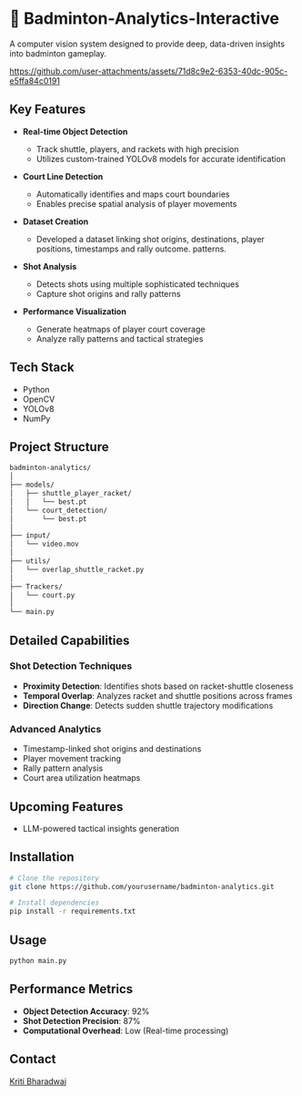 # 🏸 Badminton-Analytics-Interactive

A computer vision system designed to provide deep, data-driven insights into badminton gameplay.

https://github.com/user-attachments/assets/71d8c9e2-6353-40dc-905c-e5ffa84c0191

## Key Features

- **Real-time Object Detection**
  - Track shuttle, players, and rackets with high precision
  - Utilizes custom-trained YOLOv8 models for accurate identification

- **Court Line Detection**
  - Automatically identifies and maps court boundaries
  - Enables precise spatial analysis of player movements
    
- **Dataset Creation**
  - Developed a dataset linking shot origins, destinations, player positions, timestamps and rally outcome.
patterns.

- **Shot Analysis**
  - Detects shots using multiple sophisticated techniques
  - Capture shot origins and rally patterns

- **Performance Visualization**
  - Generate heatmaps of player court coverage
  - Analyze rally patterns and tactical strategies

## Tech Stack

- Python
- OpenCV
- YOLOv8
- NumPy

## Project Structure
```bash
badminton-analytics/
│
├── models/
│   ├── shuttle_player_racket/
│   │   └── best.pt
│   └── court_detection/
│       └── best.pt
│
├── input/
│   └── video.mov
│
├── utils/
│   └── overlap_shuttle_racket.py
│
├── Trackers/
│   └── court.py
│
└── main.py
```

## Detailed Capabilities

### Shot Detection Techniques
- **Proximity Detection**: Identifies shots based on racket-shuttle closeness
- **Temporal Overlap**: Analyzes racket and shuttle positions across frames
- **Direction Change**: Detects sudden shuttle trajectory modifications

### Advanced Analytics
- Timestamp-linked shot origins and destinations
- Player movement tracking
- Rally pattern analysis
- Court area utilization heatmaps

## Upcoming Features
- LLM-powered tactical insights generation
  
## Installation
```bash
# Clone the repository
git clone https://github.com/yourusername/badminton-analytics.git

# Install dependencies
pip install -r requirements.txt
```
## Usage
```bash
python main.py
```
## Performance Metrics
- **Object Detection Accuracy**: 92%
- **Shot Detection Precision**: 87%
- **Computational Overhead**: Low (Real-time processing)

## Contact
[Kriti Bharadwaj](mailto:kriti.bharadwaj03@gmail.com)




